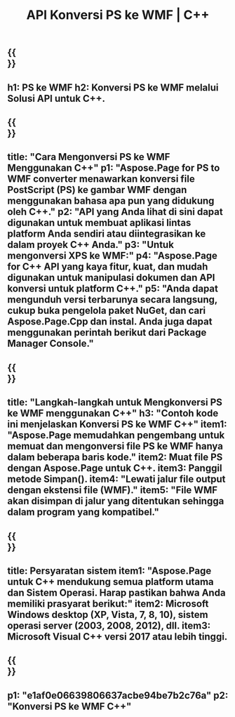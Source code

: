 ﻿---
translation: true
template: /_templates/_conversion-child-cpp.md
title: API Konversi PS ke WMF | C++
url: /cpp/conversion/ps-to-wmf/
description: Konversi PS ke WMF disediakan oleh Aspose.Page untuk solusi C++ API. Bekerja di C++ Runtime Environment untuk Windows 32 bit, Windows 64 bit, dan Linux 64 bit.
informat: PS
outformat: WMF
otherformats: XPS EPS
---

{{<section banner>}}
---
h1: PS ke WMF
h2: Konversi PS ke WMF melalui Solusi API untuk C++.
---

{{<section overview>}}
---
title: "Cara Mengonversi PS ke WMF Menggunakan C++"
p1: "Aspose.Page for PS to WMF converter menawarkan konversi file PostScript (PS) ke gambar WMF dengan menggunakan bahasa apa pun yang didukung oleh C++."
p2: "API yang Anda lihat di sini dapat digunakan untuk membuat aplikasi lintas platform Anda sendiri atau diintegrasikan ke dalam proyek C++ Anda."
p3: "Untuk mengonversi XPS ke WMF:"
p4: "Aspose.Page for C++ API yang kaya fitur, kuat, dan mudah digunakan untuk manipulasi dokumen dan API konversi untuk platform C++."
p5: "Anda dapat mengunduh versi terbarunya secara langsung, cukup buka pengelola paket NuGet, dan cari Aspose.Page.Cpp dan instal. Anda juga dapat menggunakan perintah berikut dari Package Manager Console."
---

{{<section feature1>}}
---
title: "Langkah-langkah untuk Mengkonversi PS ke WMF menggunakan C++"
h3: "Contoh kode ini menjelaskan Konversi PS ke WMF C++"
item1: "Aspose.Page memudahkan pengembang untuk memuat dan mengonversi file PS ke WMF hanya dalam beberapa baris kode."
item2: Muat file PS dengan Aspose.Page untuk C++.
item3: Panggil metode Simpan().
item4: "Lewati jalur file output dengan ekstensi file (WMF)."
item5: "File WMF akan disimpan di jalur yang ditentukan sehingga dalam program yang kompatibel."
---

{{<section feature2>}}
---
title: Persyaratan sistem
item1: "Aspose.Page untuk C++ mendukung semua platform utama dan Sistem Operasi. Harap pastikan bahwa Anda memiliki prasyarat berikut:"
item2: Microsoft Windows desktop (XP, Vista, 7, 8, 10), sistem operasi server (2003, 2008, 2012), dll.
item3: Microsoft Visual C++ versi 2017 atau lebih tinggi.
---

{{<section gist>}}
---
p1: "e1af0e06639806637acbe94be7b2c76a"
p2: "Konversi PS ke WMF C++"
---
